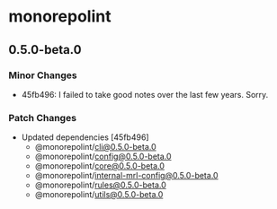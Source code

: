 # monorepolint

## 0.5.0-beta.0

### Minor Changes

- 45fb496: I failed to take good notes over the last few years. Sorry.

### Patch Changes

- Updated dependencies [45fb496]
  - @monorepolint/cli@0.5.0-beta.0
  - @monorepolint/config@0.5.0-beta.0
  - @monorepolint/core@0.5.0-beta.0
  - @monorepolint/internal-mrl-config@0.5.0-beta.0
  - @monorepolint/rules@0.5.0-beta.0
  - @monorepolint/utils@0.5.0-beta.0
